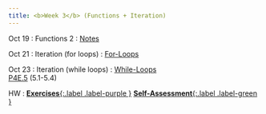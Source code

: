 ```yaml
---
title: <b>Week 3</b> (Functions + Iteration)
---
```


Oct 19
: Functions 2
  : [Notes](/11102-f25/lessons/functions2)

Oct 21
: Iteration (for loops)
  : [For-Loops](/11102-f25/lessons/for-loops)

Oct 23
: Iteration (while loops)
  : [While-Loops](/11102-f25/lessons/while-loops)<br>
  [P4E.5](https://do1.dr-chuck.com/pythonlearn/EN_us/pythonlearn.pdf#page=69.16) (5.1-5.4)

HW
: [**Exercises**{:.label .label-purple }](https://edstem.org/us/courses/87448/lessons/150191) [**Self-Assessment**{:.label .label-green }](https://edstem.org/us/courses/87448/lessons/150407)
